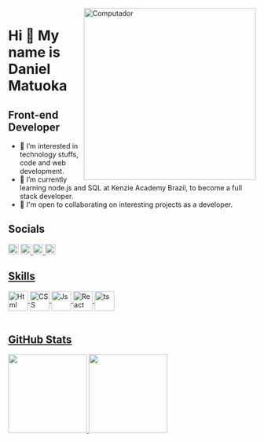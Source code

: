 <img src="https://raw.githubusercontent.com/MicaelliMedeiros/micaellimedeiros/master/image/computer-illustration.png" min-width="400px" max-width="400px" width="350px" align="right" alt="Computador">

Hi 👋 My name is Daniel Matuoka
===============================

Front-end Developer
-------------------

- 👀 I’m interested in technology stuffs, code and web development.
- 🌱 I’m currently learning node.js and SQL at Kenzie Academy Brazil, to become a full stack developer.
- 🤝 I'm open to collaborating on interesting projects as a developer.


## Socials
<a target="_blank" href="https://www.linkedin.com/in/danielmatuoka/">
<img height="21" src="https://img.shields.io/badge/-LinkedIn-blue?style=flat-square&logo=Linkedin&logoColor=white&link=https://www.linkedin.com/in/danielmatuoka/"/></a> 
<a target="_blank" href="mailto:dan_mtk@hotmail.com">
<img height="21" src="https://img.shields.io/badge/-dan_mtk@hotmail.com-006bed?style=flat-square&logo=microsoft-outlook&logoColor=white&link=mailto:dan_mtk@hotmail.com"
</a>
<a target="_blank" href="https://www.instagram.com/dan_mtk_/">
<img height="21" src="https://img.shields.io/badge/-dan_mtk_-E4405F?style=flat-square&logo=instagram&logoColor=white"
</a>
<a target="_blank" href="https://www.codewars.com/users/dan-matuoka">
<img height="21" src="https://img.shields.io/badge/-Codewars-B1361E?style=flat-square&logo=Codewars&logoColor=white"
</a>

## Skills
<div style="display: inline_block">
<a href="https://github.com/danmatuoka">
 <img align="center" alt="Html" height="40" width="40" src="https://cdn.jsdelivr.net/gh/devicons/devicon/icons/html5/html5-original-wordmark.svg" />
 <img align="center" alt="CSS" height="40" width="40" src="https://cdn.jsdelivr.net/gh/devicons/devicon/icons/css3/css3-original-wordmark.svg" />
 <img align="center" alt="Js" height="40" width="40" src="https://cdn.jsdelivr.net/gh/devicons/devicon/icons/javascript/javascript-plain.svg" />
 <img align="center" alt="React" height="40" width="40" src="https://cdn.jsdelivr.net/gh/devicons/devicon/icons/react/react-original.svg" />
 <img align="center" alt="ts" height="40" width="40" src="https://cdn.jsdelivr.net/gh/devicons/devicon/icons/typescript/typescript-original.svg" />
</div>

<br>

## GitHub Stats
<div>
<a href="https://github.com/danmatuoka">
<img height="160em" src="https://github-readme-stats.vercel.app/api?username=danmatuoka&show_icons=true&theme=cobalt"/> 
<img height="160em" src="https://github-readme-stats.vercel.app/api/top-langs/?username=danmatuoka&layout=compact&langs_count=7&theme=cobalt"/>
</div>

<!---
danmatuoka/danmatuoka is a ✨ special ✨ repository because its `README.md` (this file) appears on your GitHub profile.
You can click the Preview link to take a look at your changes.
--->
